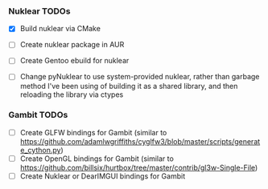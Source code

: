 ### Nuklear TODOs

- [x] Build nuklear via CMake
- [ ] Create nuklear package in AUR
- [ ] Create Gentoo ebuild for nuklear
- [ ] Change pyNuklear to use system-provided nuklear, rather than garbage method I've been using of building it as a shared library, and then reloading the library via ctypes


### Gambit TODOs

- [ ] Create GLFW bindings for Gambit (similar to https://github.com/adamlwgriffiths/cyglfw3/blob/master/scripts/generate_cython.py)
- [ ] Create OpenGL bindings for Gambit (similar to https://github.com/billsix/hurtbox/tree/master/contrib/gl3w-Single-File)
- [ ] Create Nuklear or DearIMGUI bindings for Gambit
